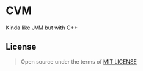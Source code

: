 # CVM

Kinda like JVM but with C++

## License

> Open source under the terms of [MIT LICENSE](https://opensource.org/licenses/MIT)
